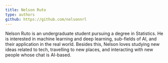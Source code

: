 ```yaml
---
title: Nelson Ruto
type: authors
github: https://github.com/nelsonnrl
---
```

Nelson Ruto is an undergraduate student pursuing a degree in Statistics. He is interested in machine learning and deep learning, sub-fields of AI, and their application in the real world. Besides this, Nelson loves studying new ideas related to tech, travelling to new places, and interacting with new people whose chat is AI-based.
